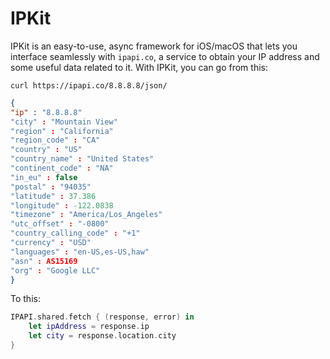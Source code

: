 #  IPKit
IPKit is an easy-to-use, async framework for iOS/macOS that lets you interface seamlessly with `ipapi.co`, a service to obtain your IP address and some useful data related to it. With IPKit, you can go from this:

```shell
curl https://ipapi.co/8.8.8.8/json/
```
```json
{
"ip" : "8.8.8.8"
"city" : "Mountain View"
"region" : "California"
"region_code" : "CA"
"country" : "US"
"country_name" : "United States"
"continent_code" : "NA"
"in_eu" : false
"postal" : "94035"
"latitude" : 37.386
"longitude" : -122.0838
"timezone" : "America/Los_Angeles"
"utc_offset" : "-0800"
"country_calling_code" : "+1"
"currency" : "USD"
"languages" : "en-US,es-US,haw"
"asn" : AS15169
"org" : "Google LLC"
}
```

To this:

```swift
IPAPI.shared.fetch { (response, error) in
    let ipAddress = response.ip
    let city = response.location.city
}
```

